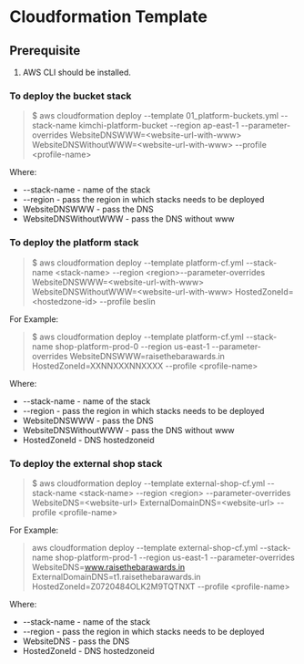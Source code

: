 # Cloudformation Template

## Prerequisite
1. AWS CLI should be installed.



### To deploy the bucket stack 
> $ aws cloudformation deploy --template 01_platform-buckets.yml --stack-name kimchi-platform-bucket --region ap-east-1 --parameter-overrides  WebsiteDNSWWW=&lt;website-url-with-www&gt; WebsiteDNSWithoutWWW=&lt;website-url-with-www&gt; --profile &lt;profile-name&gt;

Where:
- --stack-name - name of the stack
- --region - pass the region in which stacks needs to be deployed
- WebsiteDNSWWW - pass the DNS
- WebsiteDNSWithoutWWW - pass the DNS without www



### To deploy the platform stack
  >$ aws cloudformation deploy --template platform-cf.yml --stack-name &lt;stack-name&gt; --region &lt;region&gt;--parameter-overrides  WebsiteDNSWWW=&lt;website-url-with-www&gt; WebsiteDNSWithoutWWW=&lt;website-url-with-www&gt; HostedZoneId=&lt;hostedzone-id&gt; --profile beslin

  For Example:
  >$ aws cloudformation deploy --template platform-cf.yml --stack-name shop-platform-prod-0 --region us-east-1 --parameter-overrides WebsiteDNSWWW=raisethebarawards.in HostedZoneId=XXNNXXXNNXXXX --profile &lt;profile-name&gt;

Where:
- --stack-name - name of the stack
- --region - pass the region in which stacks needs to be deployed
- WebsiteDNSWWW - pass the DNS
- WebsiteDNSWithoutWWW - pass the DNS without www
- HostedZoneId - DNS hostedzoneid


### To deploy the external shop stack
  >$ aws cloudformation deploy --template external-shop-cf.yml --stack-name &lt;stack-name&gt; --region &lt;region&gt; --parameter-overrides WebsiteDNS=&lt;website-url&gt; ExternalDomainDNS=&lt;website-url&gt; --profile &lt;profile-name&gt;

  For Example:

  > aws cloudformation deploy --template external-shop-cf.yml --stack-name shop-platform-prod-1 --region us-east-1 --parameter-overrides WebsiteDNS=www.raisethebarawards.in ExternalDomainDNS=t1.raisethebarawards.in HostedZoneId=Z0720484OLK2M9TQTNXT --profile &lt;profile-name&gt;

Where:
- --stack-name - name of the stack
- --region - pass the region in which stacks needs to be deployed
- WebsiteDNS - pass the DNS
- HostedZoneId - DNS hostedzoneid